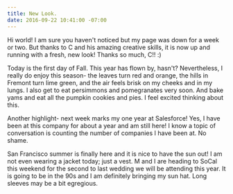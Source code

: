 ```yaml
---
title: New Look.
date: 2016-09-22 10:41:00 -07:00
---
```


Hi world! I am sure you haven't noticed but my page was down for a week or two. But thanks to C and his amazing creative skills, it is now up and running with a fresh, new look! Thanks so much, C!! :)

Today is the first day of Fall. This year has flown by, hasn't? Nevertheless, I really do enjoy this season- the leaves turn red and orange, the hills in Fremont turn lime green, and the air feels brisk on my cheeks and in my lungs. I also get to eat persimmons and pomegranates very soon. And bake yams and eat all the pumpkin cookies and pies. I feel excited thinking about this.

Another highlight- next week marks my one year at Salesforce! Yes, I have been at this company for about a year and am still here! I know a topic of conversation is counting the number of companies I have been at. No shame.

San Francisco summer is finally here and it is nice to have the sun out! I am not even wearing a jacket today; just a vest. M and I are heading to SoCal this weekend for the second to last wedding we will be attending this year. It is going to be in the 90s and I am definitely bringing my sun hat. Long sleeves may be a bit egregious.